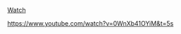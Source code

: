 <!-- Place this tag where you want the button to render. -->
<a class="github-button" href="https://github.com/buttons/github-buttons/subscription" data-color-scheme="no-preference: light; light: light; dark: dark;" data-icon="octicon-eye" data-size="large" aria-label="Watch buttons/github-buttons on GitHub">Watch</a>


https://www.youtube.com/watch?v=0WnXb41OYiM&t=5s

